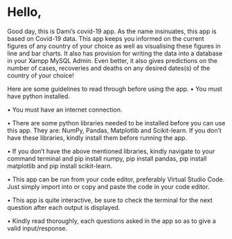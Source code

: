 # Hello,

Good day, this is Dami’s covid-19 app. As the name insinuates, this app is based on Covid-19 data. This app keeps you informed on the current figures of any country of your choice as well as visualising these figures in line and bar charts. It also has provision for writing the data into a database in your Xampp MySQL Admin. Even better, it also gives predictions on the number of cases, recoveries and deaths on any desired dates(s) of the country of your choice!

Here are some guidelines to read through before using the app. • You must have python installed.

• You must have an internet connection.

• There are some python libraries needed to be installed before you can use this app. They are: NumPy, Pandas, Matplotlib and Scikit-learn. If you don’t have these libraries, kindly install them before running the app.

• If you don’t have the above mentioned libraries, kindly navigate to your command terminal and pip install numpy, pip install pandas, pip install matplotlib and pip install scikit-learn.

• This app can be run from your code editor, preferably Virtual Studio Code. Just simply import into or copy and paste the code in your code editor.

• This app is quite interactive, be sure to check the terminal for the next question after each output is displayed.

• Kindly read thoroughly, each questions asked in the app so as to give a valid input/response.

